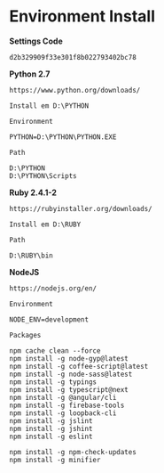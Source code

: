 # Environment Install

**Settings Code**

    d2b329909f33e301f8b022793402bc78


**Python 2.7**

    https://www.python.org/downloads/
	
    Install em D:\PYTHON

    Environment

    PYTHON=D:\PYTHON\PYTHON.EXE

    Path

    D:\PYTHON
    D:\PYTHON\Scripts
	
**Ruby 2.4.1-2**

    https://rubyinstaller.org/downloads/
	
    Install em D:\RUBY

    Path

    D:\RUBY\bin
	
**NodeJS**
	
    https://nodejs.org/en/

    Environment

    NODE_ENV=development

    Packages

    npm cache clean --force
    npm install -g node-gyp@latest
    npm install -g coffee-script@latest
    npm install -g node-sass@latest
    npm install -g typings
    npm install -g typescript@next
    npm install -g @angular/cli
    npm install -g firebase-tools
    npm install -g loopback-cli
    npm install -g jslint
    npm install -g jshint
    npm install -g eslint

    npm install -g npm-check-updates
    npm install -g minifier
    
    
